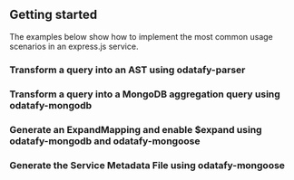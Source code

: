 ## Getting started
The examples below show how to implement the most common usage scenarios in an express.js service.
### Transform a query into an AST using odatafy-parser
### Transform a query into a MongoDB aggregation query using odatafy-mongodb
### Generate an ExpandMapping and enable $expand using odatafy-mongodb and odatafy-mongoose
### Generate the Service Metadata File using odatafy-mongoose